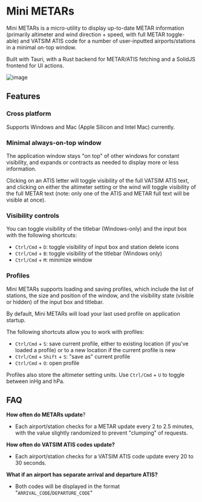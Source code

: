 # Mini METARs

Mini METARs is a micro-utility to display up-to-date METAR information (primarily altimeter and wind direction + speed,
with full METAR toggle-able) and VATSIM ATIS code for a number of user-inputted airports/stations in a minimal on-top
window.

Built with Tauri, with a Rust backend for METAR/ATIS fetching and a SolidJS frontend for UI actions.

![image](https://github.com/user-attachments/assets/989b103b-64f5-4d43-89ef-c9c60962ddd0)

## Features

### Cross platform

Supports Windows and Mac (Apple Silicon and Intel Mac) currently.

### Minimal always-on-top window

The application window stays "on top" of other windows for constant visibility, and expands or contracts as needed to
display more or less information.

Clicking on an ATIS letter will toggle visibility of the full VATSIM ATIS text, and clicking on either the altimeter
setting or the wind
will toggle visibility of the full METAR text (note: only one of the ATIS and METAR full text will be visible at once).

### Visibility controls

You can toggle visibility of the titlebar (Windows-only) and the input box with the following shortcuts:

* `Ctrl/Cmd` + `D`: toggle visibility of input box and station delete icons
* `Ctrl/Cmd` + `B`: toggle visibility of the titlebar (Windows only)
* `Ctrl/Cmd` + `M`: minimize window

### Profiles

Mini METARs supports loading and saving profiles, which include the list of stations, the size and position of the
window, and the visibility state (visible or hidden) of the input box and titlebar.

By default, Mini METARs will load your last used profile on application startup.

The following shortcuts allow you to work with profiles:

* `Ctrl/Cmd` + `S`: save current profile, either to existing location (if you've loaded a profile) or to a new location
  if the current profile is new
* `Ctrl/Cmd` + `Shift` + `S`: "save as" current profile
* `Ctrl/Cmd` + `O`: open profile

Profiles also store the altimeter setting units. Use `Ctrl/Cmd` + `U` to toggle between inHg and hPa.

## FAQ

**How often do METARs update**?

* Each airport/station checks for a METAR update every 2 to 2.5 minutes, with the value slightly randomized to prevent
  "clumping" of requests.

**How often do VATSIM ATIS codes update?**

* Each airport/station checks for a VATSIM ATIS code update every 20 to 30 seconds.

**What if an airport has separate arrival and departure ATIS?**

* Both codes will be displayed in the format "`ARRIVAL_CODE`/`DEPARTURE_CODE`"

